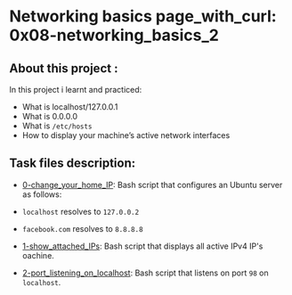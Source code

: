 # Networking basics page_with_curl: 0x08-networking_basics_2
## About this project :
In this project i  learnt and practiced:
- What is localhost/127.0.0.1
- What is 0.0.0.0
- What is `/etc/hosts`
- How to display your machine’s active network interfaces
## Task files description:
  * [0-change_your_home_IP](./0-change_your_home_IP): Bash script that configures
  an Ubuntu server as follows:
  * `localhost` resolves to `127.0.0.2`
  * `facebook.com` resolves to `8.8.8.8`

  * [1-show_attached_IPs](./1-show_attached_IPs): Bash script that displays all active IPv4
  IP's oachine.

  * [2-port_listening_on_localhost](./2-port_listening_on_localhost): Bash script that
  listens on port `98` on `localhost`.
